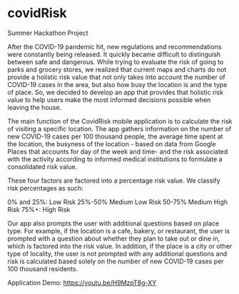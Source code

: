 # covidRisk
Summer Hackathon Project

After the COVID-19 pandemic hit, new regulations and recommendations were constantly being released. It quickly became difficult to distinguish between safe and dangerous. While trying to evaluate the risk of going to parks and grocery stores, we realized that current maps and charts do not provide a holistic risk value that not only takes into account the number of COVID-19 cases in the area, but also how busy the location is and the type of place. So, we decided to develop an app that provides that holistic risk value to help users make the most informed decisions possible when leaving the house. 

The main function of the CovidRisk mobile application is to calculate the risk of visiting a specific location. The app gathers information on the number of new COVID-19 cases per 100 thousand people, the average time spent at the location, the busyness of the location - based on data from Google Places that accounts for day of the week and time- and the risk associated with the activity according to informed medical institutions to formulate a consolidated risk value. 

These four factors are factored into a percentage risk value. We classify risk percentages as such:

0% and 25%: Low Risk
25%-50% Medium Low Risk
50-75% Medium High Risk 
75%+: High Risk

Our app also prompts the user with additional questions based on place type. For example, if the location is a cafe, bakery, or restaurant, the user is prompted with a question about whether they plan to take out or dine in, which is factored into the risk value. In addition, if the place is a city or other type of locality, the user is not prompted with any additional questions and risk is calculated based solely on the number of new COVID-19 cases per 100 thousand residents. 

Application Demo:
https://youtu.be/H9MzpT8g-XY
